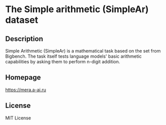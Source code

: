 # The Simple arithmetic (SimpleAr) dataset

## Description

Simple Arithmetic (SimpleAr) is a mathematical task
based on the set from Bigbench. The task itself tests language models' basic arithmetic
capabilities by asking them to perform n-digit addition.

## Homepage

https://mera.a-ai.ru

## License

MIT License
